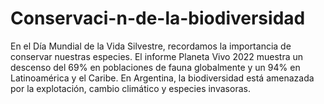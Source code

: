 # Conservaci-n-de-la-biodiversidad
En el Día Mundial de la Vida Silvestre, recordamos la importancia de conservar nuestras especies. El informe Planeta Vivo 2022 muestra un descenso del 69% en poblaciones de fauna globalmente y un 94% en Latinoamérica y el Caribe. En Argentina, la biodiversidad está amenazada por la explotación, cambio climático y especies invasoras. 

